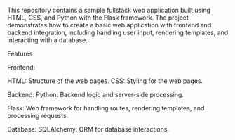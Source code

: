 This repository contains a sample fullstack web application built using HTML, CSS, and Python with the Flask framework. The project demonstrates how to create a basic web application with frontend and backend integration, including handling user input, rendering templates, and interacting with a database.

Features

Frontend:

HTML: Structure of the web pages.
CSS: Styling for the web pages.

Backend:
Python: Backend logic and server-side processing.

Flask: Web framework for handling routes, rendering templates, and processing requests.

Database:
SQLAlchemy: ORM for database interactions.
